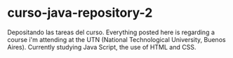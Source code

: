 # curso-java-repository-2
Depositando las tareas del curso.
Everything posted here is regarding a course i'm attending at the UTN (National Technological University, Buenos Aires). Currently studying Java Script, the use of HTML and CSS.
